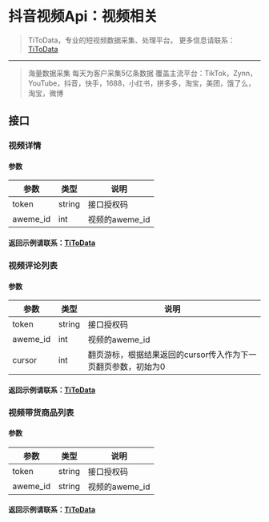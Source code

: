# 抖音视频Api：视频相关

> TiToData，专业的短视频数据采集、处理平台。
> 更多信息请联系： [TiToData](https://www.titodata.com/about?from=gitee)


---

> 海量数据采集
> 每天为客户采集5亿条数据
> 覆盖主流平台：TikTok，Zynn，YouTube，抖音，快手，1688，小红书，拼多多，淘宝，美团，饿了么，淘宝，微博




## 接口

### 视频详情

#### 参数
| 参数 | 类型 | 说明 |
| --- | --- | --- |
| token | string | 接口授权码 |
| aweme_id | int | 视频的aweme_id |


#### 返回示例请联系：[TiToData](https://www.titodata.com/about?from=gitee)



### 视频评论列表

#### 参数
| 参数 | 类型 | 说明 |
| --- | --- | --- |
| token | string | 接口授权码 |
| aweme_id | int | 视频的aweme_id |
| cursor | int | 翻页游标，根据结果返回的cursor传入作为下一页翻页参数，初始为0 |


#### 返回示例请联系：[TiToData](https://www.titodata.com/about?from=gitee)


### 视频带货商品列表

#### 参数
| 参数 | 类型 | 说明 |
| --- | --- | --- |
| token | string | 接口授权码 |
| aweme_id | string | 视频的aweme_id |


#### 返回示例请联系：[TiToData](https://www.titodata.com/about?from=gitee)
